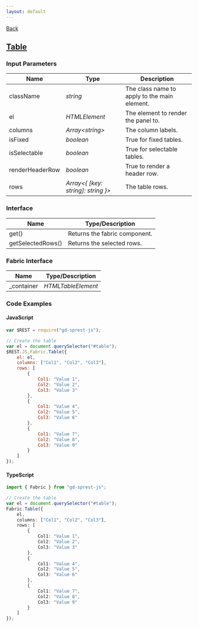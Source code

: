 ```yaml
---
layout: default
---
```

<div class="page-info" markdown="1">

[Back](/js/fabric)
## [Table](https://dev.office.com/fabric-js/Components/Table/Table.html)

</div>

### Input Parameters

| Name | Type | Description |
| --- | --- | --- |
| className | _string_ | The class name to apply to the main element. |
| el | _HTMLElement_ | The element to render the panel to. |
| columns | _Array&lt;string&gt;_ | The column labels. |
| isFixed | _boolean_ | True for fixed tables. |
| isSelectable | _boolean_ | True for selectable tables. |
| renderHeaderRow | _boolean_ | True to render a header row. |
| rows | _Array&lt;{ [key: string]: string }&gt;_ | The table rows. |

### Interface

| Name | Type/Description |
| --- | --- |
| get() | Returns the fabric component. |
| getSelectedRows() | Returns the selected rows. |

### Fabric Interface

| Name | Type/Description |
| --- | --- |
| _container | _HTMLTableElement_ |

### Code Examples
#### JavaScript
```js
var $REST = require("gd-sprest-js");

// Create the table
var el = document.querySelector("#table");
$REST.JS.Fabric.Table({
    el: el,
    columns: ["Col1", "Col2", "Col3"],
    rows: [
        {
            Col1: "Value 1",
            Col2: "Value 2",
            Col3: "Value 3"
        },
        {
            Col1: "Value 4",
            Col2: "Value 5",
            Col3: "Value 6"
        },
        {
            Col1: "Value 7",
            Col2: "Value 8",
            Col3: "Value 9"
        }
    ]
});
```
#### TypeScript
```ts
import { Fabric } from "gd-sprest-js";

// Create the table
var el = document.querySelector("#table");
Fabric.Table({
    el,
    columns: ["Col1", "Col2", "Col3"],
    rows: [
        {
            Col1: "Value 1",
            Col2: "Value 2",
            Col3: "Value 3"
        },
        {
            Col1: "Value 4",
            Col2: "Value 5",
            Col3: "Value 6"
        },
        {
            Col1: "Value 7",
            Col2: "Value 8",
            Col3: "Value 9"
        }
    ]
});
```